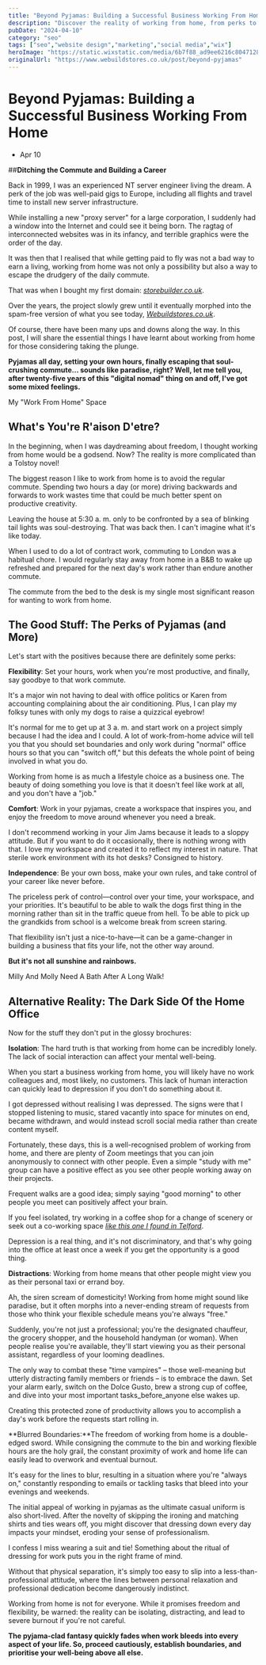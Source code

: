 ```yaml
---
title: "Beyond Pyjamas: Building a Successful Business Working From Home"
description: "Discover the reality of working from home, from perks to pitfalls. Learn how to build a successful business working from home today!"
pubDate: "2024-04-10"
category: "seo"
tags: ["seo","website design","marketing","social media","wix"]
heroImage: "https://static.wixstatic.com/media/6b7f88_ad9ee6216c804712864f81e6ae14eb27~mv2.jpg/v1/fill/w_740,h_420,al_c,q_90,usm_0.66_1.00_0.01,enc_avif,quality_auto/6b7f88_ad9ee6216c804712864f81e6ae14eb27~mv2.jpg"
originalUrl: "https://www.webuildstores.co.uk/post/beyond-pyjamas"
---
```


# Beyond Pyjamas: Building a Successful Business Working From Home

 * Apr 10

##**Ditching the Commute and Building a Career**

Back in 1999, I was an experienced NT server engineer living the dream. A perk of the job was well-paid gigs to Europe, including all flights and travel time to install new server infrastructure.

While installing a new "proxy server" for a large corporation, I suddenly had a window into the Internet and could see it being born. The ragtag of interconnected websites was in its infancy, and terrible graphics were the order of the day.

It was then that I realised that while getting paid to fly was not a bad way to earn a living, working from home was not only a possibility but also a way to escape the drudgery of the daily commute.

That was when I bought my first domain: [_storebuilder.co.uk_](http://storebuilder.co.uk).

Over the years, the project slowly grew until it eventually morphed into the spam-free version of what you see today, [_Webuildstores.co.uk_](http://Webuildstores.co.uk).

Of course, there have been many ups and downs along the way. In this post, I will share the essential things I have learnt about working from home for those considering taking the plunge.

**Pyjamas all day, setting your own hours, finally escaping that soul-crushing commute... sounds like paradise, right? Well, let me tell you, after twenty-five years of this "digital nomad" thing on and off, I've got some mixed feelings.**

My "Work From Home" Space

## What's You're R'aison D'etre?

In the beginning, when I was daydreaming about freedom, I thought working from home would be a godsend. Now? The reality is more complicated than a Tolstoy novel!

The biggest reason I like to work from home is to avoid the regular commute. Spending two hours a day (or more) driving backwards and forwards to work wastes time that could be much better spent on productive creativity.

Leaving the house at 5:30 a. m. only to be confronted by a sea of blinking tail lights was soul-destroying. That was back then. I can't imagine what it's like today.

When I used to do a lot of contract work, commuting to London was a habitual chore. I would regularly stay away from home in a B&B to wake up refreshed and prepared for the next day's work rather than endure another commute.

The commute from the bed to the desk is my single most significant reason for wanting to work from home.

## The Good Stuff: The Perks of Pyjamas (and More)

Let's start with the positives because there are definitely some perks:

**Flexibility**: Set your hours, work when you're most productive, and finally, say goodbye to that work commute.

It's a major win not having to deal with office politics or Karen from accounting complaining about the air conditioning. Plus, I can play my folksy tunes with only my dogs to raise a quizzical eyebrow!

It's normal for me to get up at 3 a. m. and start work on a project simply because I had the idea and I could. A lot of work-from-home advice will tell you that you should set boundaries and only work during "normal" office hours so that you can "switch off," but this defeats the whole point of being involved in what you do.

Working from home is as much a lifestyle choice as a business one. The beauty of doing something you love is that it doesn't feel like work at all, and you don't have a "job."

**Comfort**: Work in your pyjamas, create a workspace that inspires you, and enjoy the freedom to move around whenever you need a break.

I don't recommend working in your Jim Jams because it leads to a sloppy attitude. But if you want to do it occasionally, there is nothing wrong with that. I love my workspace and created it to reflect my interest in nature. That sterile work environment with its hot desks? Consigned to history.

**Independence**: Be your own boss, make your own rules, and take control of your career like never before.

The priceless perk of control—control over your time, your workspace, and your priorities. It's beautiful to be able to walk the dogs first thing in the morning rather than sit in the traffic queue from hell. To be able to pick up the grandkids from school is a welcome break from screen staring. 

That flexibility isn't just a nice-to-have—it can be a game-changer in building a business that fits your life, not the other way around.

**But it's not all sunshine and rainbows.**

Milly And Molly Need A Bath After A Long Walk!

## Alternative Reality: The Dark Side Of the Home Office

Now for the stuff they don't put in the glossy brochures:

**Isolation**: The hard truth is that working from home can be incredibly lonely. The lack of social interaction can affect your mental well-being.

When you start a business working from home, you will likely have no work colleagues and, most likely, no customers. This lack of human interaction can quickly lead to depression if you don't do something about it.

I got depressed without realising I was depressed. The signs were that I stopped listening to music, stared vacantly into space for minutes on end, became withdrawn, and would instead scroll social media rather than create content myself.

Fortunately, these days, this is a well-recognised problem of working from home, and there are plenty of Zoom meetings that you can join anonymously to connect with other people. Even a simple "study with me" group can have a positive effect as you see other people working away on their projects.

Frequent walks are a good idea; simply saying "good morning" to other people you meet can positively affect your brain.

If you feel isolated, try working in a coffee shop for a change of scenery or seek out a co-working space [_like this one I found in Telford_](https://hubblehq.com/coworking/united-kingdom/telford).

Depression is a real thing, and it's not discriminatory, and that's why going into the office at least once a week if you get the opportunity is a good thing.

**Distractions**: Working from home means that other people might view you as their personal taxi or errand boy.

Ah, the siren scream of domesticity! Working from home might sound like paradise, but it often morphs into a never-ending stream of requests from those who think your flexible schedule means you're always "free."

Suddenly, you're not just a professional; you're the designated chauffeur, the grocery shopper, and the household handyman (or woman). When people realise you're available, they'll start viewing you as their personal assistant, regardless of your looming deadlines.

The only way to combat these "time vampires" – those well-meaning but utterly distracting family members or friends – is to embrace the dawn. Set your alarm early, switch on the Dolce Gusto, brew a strong cup of coffee, and dive into your most important tasks_before_anyone else wakes up.

Creating this protected zone of productivity allows you to accomplish a day's work before the requests start rolling in.

**Blurred Boundaries:**The freedom of working from home is a double-edged sword. While consigning the commute to the bin and working flexible hours are the holy grail, the constant proximity of work and home life can easily lead to overwork and eventual burnout.

It's easy for the lines to blur, resulting in a situation where you're "always on," constantly responding to emails or tackling tasks that bleed into your evenings and weekends.

The initial appeal of working in pyjamas as the ultimate casual uniform is also short-lived. After the novelty of skipping the ironing and matching shirts and ties wears off, you might discover that dressing down every day impacts your mindset, eroding your sense of professionalism.

I confess I miss wearing a suit and tie! Something about the ritual of dressing for work puts you in the right frame of mind.

Without that physical separation, it's simply too easy to slip into a less-than-professional attitude, where the lines between personal relaxation and professional dedication become dangerously indistinct.

Working from home is not for everyone. While it promises freedom and flexibility, be warned: the reality can be isolating, distracting, and lead to severe burnout if you're not careful.

**The pyjama-clad fantasy quickly fades when work bleeds into every aspect of your life. So, proceed cautiously, establish boundaries, and prioritise your well-being above all else.**
